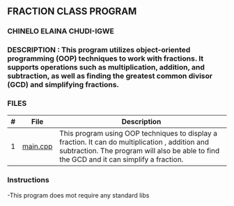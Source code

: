 ## FRACTION CLASS PROGRAM 
### CHINELO ELAINA CHUDI-IGWE
### DESCRIPTION : This program utilizes object-oriented programming (OOP) techniques to work with fractions. It supports operations such as multiplication, addition, and subtraction, as well as finding the greatest common divisor (GCD) and simplifying fractions.

### FILES 
|  #  |  File | Description |
| :--:| ----- | ------------|
|  1  |[main.cpp](https://github.com/nelo-igwe/4883-Prog-Tech-nelo-igwe/blob/main/Assignments/P01/main.cpp) |This program using OOP techniques to display a fraction. It can do multiplication , addition and subtraction. The program will also be able to find the GCD and it can simplify a fraction.|

### Instructions
-This program does mot require any standard libs 
